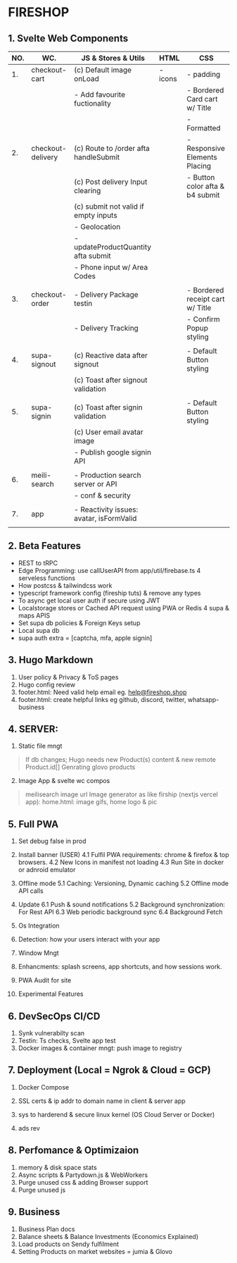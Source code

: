 # FIRESHOP

## 1. Svelte Web Components

| NO. | WC.               | JS & Stores & Utils                      | HTML    | CSS                              |
| --- | ----------------- | ---------------------------------------- | ------- | -------------------------------- |
| 1.  | checkout-cart     | (c) Default image onLoad                 | - icons | - padding                        |
|     |                   | - Add favourite fuctionality             |         | - Bordered Card cart w/ Title    |
|     |                   |                                          |         | - Formatted                      |
| 2.  | checkout-delivery | (c) Route to /order afta handleSubmit    |         | - Responsive Elements Placing    |
|     |                   | (c) Post delivery Input clearing         |         | - Button color afta & b4 submit  |
|     |                   | (c) submit not valid if empty inputs     |         |                                  |
|     |                   | - Geolocation                            |         |                                  |
|     |                   | - updateProductQuantity afta submit      |         |                                  |
|     |                   | - Phone input w/ Area Codes              |         |                                  |
|     |                   |                                          |         |                                  |
| 3.  | checkout-order    | - Delivery Package testin                |         | - Bordered receipt cart w/ Title |
|     |                   | - Delivery Tracking                      |         | - Confirm Popup styling          |
|     |                   |                                          |         |                                  |
| 4.  | supa-signout      | (c) Reactive data after signout          |         | - Default Button styling         |
|     |                   | (c) Toast after signout validation       |         |                                  |
|     |                   |                                          |         |                                  |
| 5.  | supa-signin       | (c) Toast after signin validation        |         | - Default Button styling         |
|     |                   | (c) User email avatar image              |         |                                  |
|     |                   | - Publish google signin API              |         |                                  |
|     |                   |                                          |         |                                  |
| 6.  | meili-search      | - Production search server or API        |         |                                  |
|     |                   | - conf & security                        |         |                                  |
|     |                   |                                          |         |                                  |
| 7.  | app               | - Reactivity issues: avatar, isFormValid |         |                                  |
|     |                   |                                          |         |                                  |

## 2. Beta Features

- REST to tRPC
- Edge Programming: use callUserAPI from app/util/firebase.ts 4 serveless functions
- How postcss & tailwindcss work
- typescript framework config (fireship tuts) & remove any types
- To async get local user auth if secure using JWT
- Localstorage stores or Cached API request using PWA or Redis 4 supa & maps APIS
- Set supa db policies & Foreign Keys setup
- Local supa db
- supa auth extra = [captcha, mfa, apple signin]

## 3. Hugo Markdown

1. User policy & Privacy & ToS pages
1. Hugo config review
1. footer.html: Need valid help email eg. help@fireshop.shop
1. footer.html: create helpful links eg github, discord, twitter, whatsapp-business

## 4. SERVER:

1. Static file mngt

> If db changes; Hugo needs new Product(s) content & new remote Product.id[]
> Genrating glovo products

2. Image App & svelte wc compos

> meilisearch image url
> Image generator as like firship (nextjs vercel app): home.html: image gifs, home logo & pic

## 5. Full PWA

1.  Set debug false in prod

2.  Install banner (USER)
    4.1 Fulfil PWA requirements: chrome & firefox & top browsers.
    4.2 New Icons in manifest not loading
    4.3 Run Site in docker or adnroid emulator
3.  Offline mode
    5.1 Caching: Versioning, Dynamic caching
    5.2 Offline mode API calls

4.  Update
    6.1 Push & sound notifications
    5.2 Background synchronization: For Rest API
    6.3 Web periodic background sync
    6.4 Background Fetch
5.  Os Integration
6.  Detection: how your users interact with your app
7.  Window Mngt
8.  Enhancments: splash screens, app shortcuts, and how sessions work.
9.  PWA Audit for site
10. Experimental Features

## 6. DevSecOps CI/CD

1. Synk vulnerabilty scan
2. Testin: Ts checks, Svelte app test
3. Docker images & container mngt: push image to registry

## 7. Deployment (Local = Ngrok & Cloud = GCP)

1. Docker Compose
2. SSL certs & ip addr to domain name in client & server app

3. sys to harderend & secure linux kernel (OS Cloud Server or Docker)
4. ads rev

## 8. Perfomance & Optimizaion

1. memory & disk space stats
2. Async scripts & Partydown.js & WebWorkers
3. Purge unused css & adding Browser support
4. Purge unused js

## 9. Business

1. Business Plan docs
2. Balance sheets & Balance Investments (Economics Explained)
3. Load products on Sendy fulfilment
4. Setting Products on market websites = jumia & Glovo
